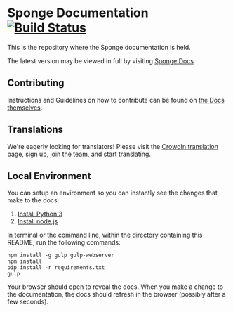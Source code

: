 # Sponge Documentation [![Build Status](https://travis-ci.org/SpongePowered/SpongeDocs.svg?branch=master)](https://travis-ci.org/SpongePowered/SpongeDocs)

This is the repository where the Sponge documentation is held.


The latest version may be viewed in full by visiting [Sponge Docs](https://docs.spongepowered.org/)

## Contributing

Instructions and Guidelines on how to contribute can be found on [the Docs themselves](https://docs.spongepowered.org/en/contributing/spongedocs.html).

## Translations

We're eagerly looking for translators! Please visit the [CrowdIn translation page](https://crowdin.com/project/sponge-docs), sign up, join the team, and start translating.

## Local Environment

You can setup an environment so you can instantly see the changes that make to the docs.

1. [Install Python 3](https://www.python.org)
2. [Install node.js](https://nodejs.org)

In terminal or the command line, within the directory containing this README, run the following commands:

	npm install -g gulp gulp-webserver
	npm install
	pip install -r requirements.txt
	gulp

Your browser should open to reveal the docs. When you make a change to the documentation, the docs should refresh in the browser (possibly after a few seconds).
